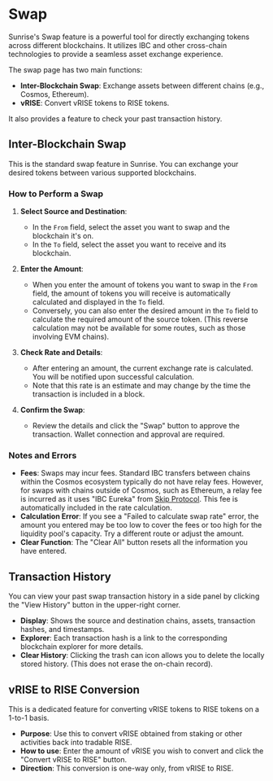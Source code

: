# Swap

Sunrise's Swap feature is a powerful tool for directly exchanging tokens across different blockchains. It utilizes IBC and other cross-chain technologies to provide a seamless asset exchange experience.

The swap page has two main functions:

- **Inter-Blockchain Swap**: Exchange assets between different chains (e.g., Cosmos, Ethereum).
- **vRISE**: Convert vRISE tokens to RISE tokens.

It also provides a feature to check your past transaction history.

## Inter-Blockchain Swap

This is the standard swap feature in Sunrise. You can exchange your desired tokens between various supported blockchains.

### How to Perform a Swap

1. **Select Source and Destination**:
    - In the `From` field, select the asset you want to swap and the blockchain it's on.
    - In the `To` field, select the asset you want to receive and its blockchain.

2. **Enter the Amount**:
    - When you enter the amount of tokens you want to swap in the `From` field, the amount of tokens you will receive is automatically calculated and displayed in the `To` field.
    - Conversely, you can also enter the desired amount in the `To` field to calculate the required amount of the source token. (This reverse calculation may not be available for some routes, such as those involving EVM chains).

3. **Check Rate and Details**:
    - After entering an amount, the current exchange rate is calculated. You will be notified upon successful calculation.
    - Note that this rate is an estimate and may change by the time the transaction is included in a block.

4. **Confirm the Swap**:
    - Review the details and click the "Swap" button to approve the transaction. Wallet connection and approval are required.

### Notes and Errors

- **Fees**: Swaps may incur fees. Standard IBC transfers between chains within the Cosmos ecosystem typically do not have relay fees. However, for swaps with chains outside of Cosmos, such as Ethereum, a relay fee is incurred as it uses "IBC Eureka" from [Skip Protocol](https://docs.skip.build/go/general/fee-info). This fee is automatically included in the rate calculation.
- **Calculation Error**: If you see a "Failed to calculate swap rate" error, the amount you entered may be too low to cover the fees or too high for the liquidity pool's capacity. Try a different route or adjust the amount.
- **Clear Function**: The "Clear All" button resets all the information you have entered.

## Transaction History

You can view your past swap transaction history in a side panel by clicking the "View History" button in the upper-right corner.

- **Display**: Shows the source and destination chains, assets, transaction hashes, and timestamps.
- **Explorer**: Each transaction hash is a link to the corresponding blockchain explorer for more details.
- **Clear History**: Clicking the trash can icon allows you to delete the locally stored history. (This does not erase the on-chain record).

## vRISE to RISE Conversion

This is a dedicated feature for converting vRISE tokens to RISE tokens on a 1-to-1 basis.

- **Purpose**: Use this to convert vRISE obtained from staking or other activities back into tradable RISE.
- **How to use**: Enter the amount of vRISE you wish to convert and click the "Convert vRISE to RISE" button.
- **Direction**: This conversion is one-way only, from vRISE to RISE.
